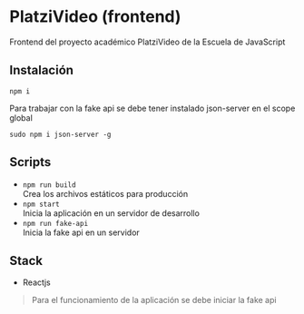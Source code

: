 # PlatziVideo (frontend)

Frontend del proyecto académico PlatziVideo de la Escuela de JavaScript

## Instalación

```shell
npm i
```

Para trabajar con la fake api se debe tener instalado json-server en el scope global

```shell
sudo npm i json-server -g
```

## Scripts

- `npm run build`  
Crea los archivos estáticos para producción
- `npm start`  
Inicia la aplicación en un servidor de desarrollo
- `npm run fake-api`  
Inicia la fake api en un servidor

## Stack

- Reactjs

>Para el funcionamiento de la aplicación se debe iniciar la fake api